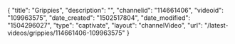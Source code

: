 {
    "title": "Grippies",
    "description": "",
    "channelid": "114661406",
    "videoid": "109963575",
    "date_created": "1502517804",
    "date_modified": "1504296027",
    "type": "captivate",
    "layout": "channelVideo",
    "url": "\/latest-videos\/grippies\/114661406-109963575"
}